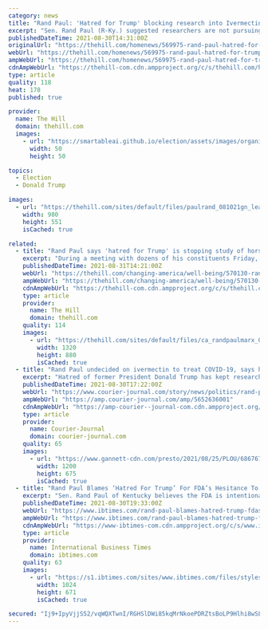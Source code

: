 ```yaml
---
category: news
title: "Rand Paul: 'Hatred for Trump' blocking research into Ivermectin as COVID-19 treatment"
excerpt: "Sen. Rand Paul (R-Ky.) suggested researchers are not pursuing ivermectin as a possible COVID-19 treatment because of their disdain for former President Trump."
publishedDateTime: 2021-08-30T14:31:00Z
originalUrl: "https://thehill.com/homenews/569975-rand-paul-hatred-for-trump-blocking-research-into-ivermectin"
webUrl: "https://thehill.com/homenews/569975-rand-paul-hatred-for-trump-blocking-research-into-ivermectin"
ampWebUrl: "https://thehill.com/homenews/569975-rand-paul-hatred-for-trump-blocking-research-into-ivermectin?amp"
cdnAmpWebUrl: "https://thehill-com.cdn.ampproject.org/c/s/thehill.com/homenews/569975-rand-paul-hatred-for-trump-blocking-research-into-ivermectin?amp"
type: article
quality: 118
heat: 178
published: true

provider:
  name: The Hill
  domain: thehill.com
  images:
    - url: "https://smartableai.github.io/election/assets/images/organizations/thehill.com-50x50.jpg"
      width: 50
      height: 50

topics:
  - Election
  - Donald Trump

images:
  - url: "https://thehill.com/sites/default/files/paulrand_081021gn_lead.jpg"
    width: 980
    height: 551
    isCached: true

related:
  - title: "Rand Paul says 'hatred for Trump' is stopping study of horse and human drug to treat COVID-19"
    excerpt: "During a meeting with dozens of his constituents Friday, Paul claimed researchers are unwilling to take Ivermectin seriously as a COVID-19 treatment because of their dislike for the former president."
    publishedDateTime: 2021-08-31T14:21:00Z
    webUrl: "https://thehill.com/changing-america/well-being/570130-rand-paul-says-hatred-for-trump-is-stopping-study-of-horse-and"
    ampWebUrl: "https://thehill.com/changing-america/well-being/570130-rand-paul-says-hatred-for-trump-is-stopping-study-of-horse-and?amp"
    cdnAmpWebUrl: "https://thehill-com.cdn.ampproject.org/c/s/thehill.com/changing-america/well-being/570130-rand-paul-says-hatred-for-trump-is-stopping-study-of-horse-and?amp"
    type: article
    provider:
      name: The Hill
      domain: thehill.com
    quality: 114
    images:
      - url: "https://thehill.com/sites/default/files/ca_randpaulmarx_052521getty_1.png"
        width: 1320
        height: 880
        isCached: true
  - title: "Rand Paul undecided on ivermectin to treat COVID-19, says hatred of Trump hinders research"
    excerpt: "Hatred of former President Donald Trump has kept researchers from looking into the anti-parasitic drug ivermectin and other drugs to treat COVID-19, Republican Kentucky Sen. Rand Paul told constituents on Friday."
    publishedDateTime: 2021-08-30T17:22:00Z
    webUrl: "https://www.courier-journal.com/story/news/politics/rand-paul/2021/08/30/rand-paul-ivermectin-senator-undecided-on-drug-to-treat-covid/5652636001/"
    ampWebUrl: "https://amp.courier-journal.com/amp/5652636001"
    cdnAmpWebUrl: "https://amp-courier--journal-com.cdn.ampproject.org/c/s/amp.courier-journal.com/amp/5652636001"
    type: article
    provider:
      name: Courier-Journal
      domain: courier-journal.com
    quality: 65
    images:
      - url: "https://www.gannett-cdn.com/presto/2021/08/25/PLOU/68676780-4835-4d79-bc53-daea692eb138-RandPaul_01jpg.jpg?auto=webp&crop=4668,2626,x0,y428&format=pjpg&width=1200"
        width: 1200
        height: 675
        isCached: true
  - title: "Rand Paul Blames ‘Hatred For Trump’ For FDA’s Hesitance To Study Ivermectin, Hydroxychloroquine"
    excerpt: "Sen. Rand Paul of Kentucky believes the FDA is intentionally avoiding studies for ivermectin And hydroxychloroquine."
    publishedDateTime: 2021-08-30T19:33:00Z
    webUrl: "https://www.ibtimes.com/rand-paul-blames-hatred-trump-fdas-hesitance-study-ivermectin-hydroxychloroquine-3284152"
    ampWebUrl: "https://www.ibtimes.com/rand-paul-blames-hatred-trump-fdas-hesitance-study-ivermectin-hydroxychloroquine-3284152?amp=1"
    cdnAmpWebUrl: "https://www-ibtimes-com.cdn.ampproject.org/c/s/www.ibtimes.com/rand-paul-blames-hatred-trump-fdas-hesitance-study-ivermectin-hydroxychloroquine-3284152?amp=1"
    type: article
    provider:
      name: International Business Times
      domain: ibtimes.com
    quality: 63
    images:
      - url: "https://s1.ibtimes.com/sites/www.ibtimes.com/files/styles/full/public/2020/12/09/us-senator-rand-paul-seen-in-november-has.jpg"
        width: 1024
        height: 671
        isCached: true

secured: "Ij9+IpyVjjS52/vqWQXTwnI/RGHSlDWi85kqMrNkoePDRZtsBoLP9Hlhi8wSL6fkbNnUys1o1Yu4VCxwgdOwpiIhjI/Igb5ZaPymchN8eyCXZpyetGwR8Yh2GDAkV/lRz6JHKELL5iKt1sb6aGayM++9X0qq5EHFpNknb6kFeRDWpsyp+inFh2qyFALga7QxvYur/T0i4o4CzsC8WwcPYLc41E+WFJ2CaA/6k8wBXc+NMxBTE2Y9N0bx9RttibtAcRjPYN0pfyf7unVQ4Qk2I7+k4ZO0XtYwhnZwNiA854Bd3VIqy4SkSbcmCYc2wOGwsMTp7vlrQ5iX1/w/AvqpjGoh9u4wpdQfKaeYGsxgAlU=;4s19buspuhIlhwopJPkIFQ=="
---
```



